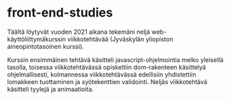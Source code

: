 # front-end-studies

Täältä löytyvät vuoden 2021 aikana tekemäni neljä web-käyttöliittymäkurssin viikkotehtävää (Jyväskylän yliopiston aineopintotasoinen kurssi). 

Kurssin ensimmäinen tehtävä käsitteli javascript-ohjelmointia melko yleisellä tasolla, toisessa viikkotehtävässä opiskeltiin dom-rakenteen käsittelyä ohjelmallisesti, kolmannessa viikkotehtävässä edellisiin yhdistettiin lomakkeen tuottaminen ja syötekenttien validointi. Neljäs viikkotehtävä käsitteli tyylejä ja animaatioita.
